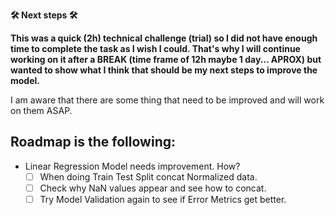 
**🛠  Next steps 🛠**

**This was a quick (2h) technical challenge (trial) so I did not have enough time to complete the task as I wish I could.
That's why I will continue working on it after a BREAK (time frame of 12h maybe 1 day... APROX) but wanted to show what I think that should be my next steps to improve the model.**

I am aware that there are some thing that need to be improved and will work on them ASAP.

## Roadmap is the following:
- Linear Regression Model needs improvement. How?
    - [ ] When doing Train Test Split concat Normalized data.
    - [ ] Check why NaN values appear and see how to concat.
    - [ ] Try Model Validation again to see if Error Metrics get better.